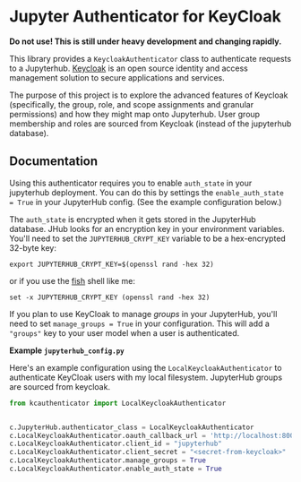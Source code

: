 # Jupyter Authenticator for KeyCloak

**Do not use! This is still under heavy development and changing rapidly.**

This library provides a `KeycloakAuthenticator` class to authenticate requests to a Jupyterhub. [Keycloak](https://www.keycloak.org/index.html) is an open source identity and access management solution to secure applications and services.

The purpose of this project is to explore the advanced features of Keycloak (specifically, the group, role, and scope assignments and granular permissions) and how they might map onto Jupyterhub. User group membership and roles are sourced from Keycloak (instead of the jupyterhub database).

## Documentation

Using this authenticator requires you to enable `auth_state` in your jupyterhub deployment. You can do this by settings the `enable_auth_state = True` in your JupyterHub config. (See the example configuration below.)

The `auth_state` is encrypted when it gets stored in the JupyterHub database. JHub looks for an encryption key in your environment variables. You'll need to set the `JUPYTERHUB_CRYPT_KEY` variable to be a hex-encrypted 32-byte key:
```
export JUPYTERHUB_CRYPT_KEY=$(openssl rand -hex 32)
``` 
or if you use the [fish](https://fishshell.com/) shell like me: 
```
set -x JUPYTERHUB_CRYPT_KEY (openssl rand -hex 32)
```

If you plan to use KeyCloak to manage *groups* in your JupyterHub, you'll need to set `manage_groups = True` in your configuration. This will add a `"groups"` key to your user model when a user is authenticated. 

**Example `jupyterhub_config.py`**

Here's an example configuration using the `LocalKeycloakAuthenticator` to authenticate KeyCloak users with my local filesystem. JupyterHub groups are sourced from keycloak.

```python
from kcauthenticator import LocalKeycloakAuthenticator


c.JupyterHub.authenticator_class = LocalKeycloakAuthenticator
c.LocalKeycloakAuthenticator.oauth_callback_url = 'http://localhost:8000/hub/oauth_callback'
c.LocalKeycloakAuthenticator.client_id = "jupyterhub"
c.LocalKeycloakAuthenticator.client_secret = "<secret-from-keycloak>"
c.LocalKeycloakAuthenticator.manage_groups = True
c.LocalKeycloakAuthenticator.enable_auth_state = True
``` 